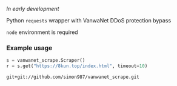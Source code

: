 *In early development*

Python `requests` wrapper with VanwaNet DDoS protection bypass

`node` environment is required

### Example usage
```python
s = vanwanet_scrape.Scraper()
r = s.get("https://8kun.top/index.html", timeout=10)
```

```
git+git://github.com/simon987/vanwanet_scrape.git
```